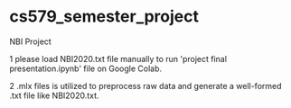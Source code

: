 # cs579_semester_project
 NBI Project
 
 1 please load NBI2020.txt file manually to run 'project final presentation.ipynb' file on Google Colab.
 
 2 .mlx files is utilized to preprocess raw data and generate a well-formed .txt file like NBI2020.txt.
